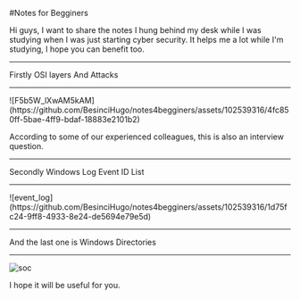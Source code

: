 #Notes for Begginers

Hi guys, I want to share the notes I hung behind my desk while I was studying when I was just starting cyber security. 
It helps me a lot while I'm studying, I hope you can benefit too.
<hr>
Firstly OSI layers And Attacks
<hr>
![F5b5W_lXwAM5kAM](https://github.com/BesinciHugo/notes4begginers/assets/102539316/4fc850ff-5bae-4ff9-bdaf-18883e2101b2)

According to some of our experienced colleagues, this is also an interview question.


 <hr> 
Secondly Windows Log Event ID List
<hr>
![event_log](https://github.com/BesinciHugo/notes4begginers/assets/102539316/1d75fc24-9ff8-4933-8e24-de5694e79e5d)

<hr>
And the last one is Windows Directories 
<hr>

![soc](https://github.com/BesinciHugo/notes4begginers/assets/102539316/c0f8ac4e-49ba-436e-8473-2134758cbc93)


I hope it will be useful for you.
